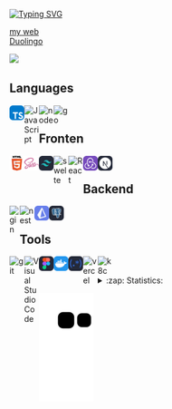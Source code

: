 [![Typing SVG](https://readme-typing-svg.herokuapp.com?font=JetBrains+Mono&duration=1500&pause=500&lines=hi+my+friend+;I'm+a+web+Developer+;Frontend+Nextjs+-+React%2C+Redux;Backend++Golang+gin+or+any)](https://git.io/typing-svg)



<a href="https://g-alexey.vercel.app/">my web</a>
<br/>
<a href="https://www.duolingo.com/profile/KeksS1K" color='green'>Duolingo</a>
<!-- <br /> -->

![](https://komarev.com/ghpvc/?username=GaponovAlexey)
<br/>




## Languages

<img align="left" alt="ts" width="26px" src="https://raw.githubusercontent.com/tandpfun/skill-icons/b6394dd1217c572146066dae32e6c89715c20a0a/icons/TypeScript.svg" />
<img align="left" alt="JavaScript" width="26px" src="https://media3.giphy.com/media/ln7z2eWriiQAllfVcn/200w.webp" />
<img align="left" alt="node" width="26px" src="https://media3.giphy.com/media/kdFc8fubgS31b8DsVu/giphy.webp" />
<img align="left" alt="go" width="26px" src="https://user-images.githubusercontent.com/72881348/186004403-a14e28ce-48b4-4d12-a12f-5bf42329852e.gif"/>


<br/>


## Fronten

<img align="left" alt="HTML5" width="26px" src="https://raw.githubusercontent.com/github/explore/80688e429a7d4ef2fca1e82350fe8e3517d3494d/topics/html/html.png" />
<img align="left" alt="Sass" width="26px" src="https://raw.githubusercontent.com/github/explore/80688e429a7d4ef2fca1e82350fe8e3517d3494d/topics/sass/sass.png" />
<img align="left" alt="tailwind" width="26px" src="https://raw.githubusercontent.com/tandpfun/skill-icons/b6394dd1217c572146066dae32e6c89715c20a0a/icons/TailwindCSS-Dark.svg" />
<img align="left" alt="swelte" width="26px" src="https://user-images.githubusercontent.com/72881348/195719430-39985374-3d14-4a9c-bf20-415fc1988b49.svg" />
<img align="left" alt="React" width="26px" src="https://i.giphy.com/media/eNAsjO55tPbgaor7ma/200w.webp" />
<img align="left" alt="Redux" width="26px" src="https://raw.githubusercontent.com/tandpfun/skill-icons/b6394dd1217c572146066dae32e6c89715c20a0a/icons/Redux.svg" />
<img align="left" alt="NextJs" width="26px" src="https://raw.githubusercontent.com/tandpfun/skill-icons/b6394dd1217c572146066dae32e6c89715c20a0a/icons/NextJS-Dark.svg" />


<br/>

## Backend
<img align="left" alt="gin" width="18px" src="https://user-images.githubusercontent.com/72881348/186007714-8e19607a-f219-47e5-ac0e-3471a2f6307a.png" />
<img align="left" alt="nest" width="26px" src="https://user-images.githubusercontent.com/72881348/186008781-3c4fa5d8-6db4-426c-9930-57799f76875e.svg" />
<img align="left" alt="prisma" width="26px" src="https://raw.githubusercontent.com/tandpfun/skill-icons/b6394dd1217c572146066dae32e6c89715c20a0a/icons/Prisma.svg" />
<img align="left" alt="post" width="26px" src="https://raw.githubusercontent.com/tandpfun/skill-icons/b6394dd1217c572146066dae32e6c89715c20a0a/icons/PostgreSQL-Dark.svg" />

<br/>

## Tools

<img align="left" alt="git" width="26px" src="https://i.giphy.com/media/KzJkzjggfGN5Py6nkT/200.webp" />
<img align="left" alt="Visual Studio Code" width="26px" src="https://i.giphy.com/media/IdyAQJVN2kVPNUrojM/200.webp" />
<img align="left" alt="figma" width="26px" src="https://raw.githubusercontent.com/tandpfun/skill-icons/b6394dd1217c572146066dae32e6c89715c20a0a/icons/Figma-Dark.svg"/>
<img align="left" alt="Docker" width="26px" src="https://raw.githubusercontent.com/tandpfun/skill-icons/b6394dd1217c572146066dae32e6c89715c20a0a/icons/Docker.svg" />
<img align="left" alt="rejex" width="26px" src="https://raw.githubusercontent.com/tandpfun/skill-icons/b6394dd1217c572146066dae32e6c89715c20a0a/icons/Regex-Dark.svg" />
<img align="left" alt="vercel" width="26px" src="https://user-images.githubusercontent.com/72881348/186010972-4d534ba7-53fb-45d9-888b-4b8d8869d262.png" />
<img align="left" alt="k8c" width="26px" src="https://user-images.githubusercontent.com/72881348/186007419-7da504e6-43ab-4ee8-8ac5-a9b4030b0eca.gif"/>



<br />

<br />

<details>
  <summary>:zap: Statistics:</summary>
   <img align="left" alt="codeSTACKr's GitHub Stats" src="https://github-readme-stats.vercel.app/api/top-langs/?username=GaponovAlexey&theme=chartreuse-dark&langs_count=8&layout=compact" />
    </>
    <img align="left" alt="codeSTACKr's GitHub Stats" src="https://github-readme-stats.vercel.app/api?username=GaponovAlexey&theme=chartreuse-dark&show_icons=true" />
</details>

![snake gif](https://github.com/GaponovAlexey/GaponovAlexey/blob/output/github-contribution-grid-snake.svg)
